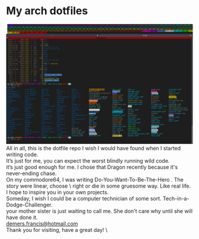 # My arch dotfiles

![GitHub Logo](/info/combine.png)
All in all, this is the dotfile repo I wish I would have found when I started writing code. \
It’s just for me, you can expect the worst blindly running wild code. \
it’s just good enough for me. I chose that Dragon recently because it's never-ending chase. \
On my commodore64, I was writing Do-You-Want-To-Be-The-Hero . The story were linear, choose \ 
right or die in some gruesome way. Like real life. \
I hope to inspire you in your own projects. \
Someday, I wish I could be a computer technician of some sort. Tech-in-a-Dodge-Challenger. \
your mother sister is just waiting to call me. She don't care why until she will have done it. \
demers.francis@hotmail.com \
Thank you for visiting, have a great day! \
